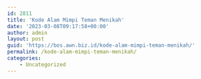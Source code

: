 ```yaml
---
id: 2811
title: 'Kode Alam Mimpi Teman Menikah'
date: '2023-03-08T09:17:58+00:00'
author: admin
layout: post
guid: 'https://bos.awn.biz.id/kode-alam-mimpi-teman-menikah/'
permalink: /kode-alam-mimpi-teman-menikah/
categories:
    - Uncategorized
---
```


